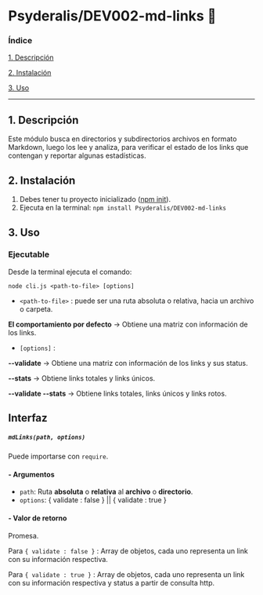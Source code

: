 # **Psyderalis/DEV002-md-links** 🔗

### Índice

 [1. Descripción](#1-descripción)

 [2. Instalación](#2-instalación)

 [3. Uso](#3-uso)

***

## **1. Descripción**
Este módulo busca en directorios y subdirectorios archivos en formato Markdown, luego los lee y analiza, para verificar el estado de los links que contengan y reportar algunas estadísticas. 

## **2. Instalación**

 1. Debes tener tu proyecto inicializado ([npm init]("https://docs.npmjs.com/cli/v9/commands/npm-init")).
 2. Ejecuta en la terminal:
 `npm install Psyderalis/DEV002-md-links`

## **3. Uso**

### **Ejecutable**
Desde la terminal ejecuta el comando:

`node cli.js <path-to-file> [options]`

- `<path-to-file>` : puede ser una ruta absoluta o relativa, hacia un archivo o carpeta.

**El comportamiento por defecto** -> Obtiene una matriz con información de los links.

- `[options]` : 

**--validate** -> Obtiene una matriz con información de los links y sus status.

**--stats** -> Obtiene links totales y links únicos.

**--validate --stats** -> Obtiene links totales, links únicos y links rotos.

## **Interfaz**

##### `mdLinks(path, options)`
Puede importarse con `require`.

#### - Argumentos
* `path`: Ruta **absoluta** o **relativa** al **archivo** o **directorio**.
* `options`: { validate : false } || { validate : true }

#### - Valor de retorno
Promesa.

Para `{ validate : false }` : Array de objetos, cada uno representa un link con su información respectiva.

Para `{ validate : true }` : Array de objetos, cada uno representa un link con su información respectiva y status a partir de consulta http.
